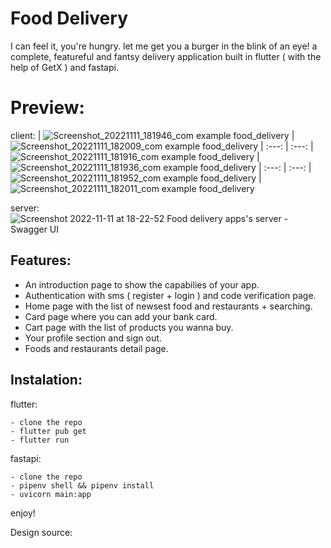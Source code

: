 # Food Delivery

I can feel it, you're hungry. let me get you a burger in the blink of an eye! a complete, featureful and fantsy delivery application built in flutter ( with the help of GetX ) and fastapi.


# Preview:

client:
| ![Screenshot_20221111_181946_com example food_delivery](https://user-images.githubusercontent.com/93007857/201382016-0207ffad-9ed1-415d-86d4-f7f3eae20386.jpg) | ![Screenshot_20221111_182009_com example food_delivery](https://user-images.githubusercontent.com/93007857/201381926-d71e474b-f69d-44d1-87e4-4143bba1a3ad.jpg)
| :---:   | :---:
| ![Screenshot_20221111_181916_com example food_delivery](https://user-images.githubusercontent.com/93007857/201381957-18cb9566-c24c-4d41-a8fb-da6a3f6a3a32.jpg) | ![Screenshot_20221111_181936_com example food_delivery](https://user-images.githubusercontent.com/93007857/201381977-54622730-aba4-4c67-9a50-57e2417fd6a1.jpg) 
| :---:   | :---:
| ![Screenshot_20221111_181952_com example food_delivery](https://user-images.githubusercontent.com/93007857/201381848-3850963e-22b0-4bf3-bd1d-8382246dbbda.jpg) | ![Screenshot_20221111_182011_com example food_delivery](https://user-images.githubusercontent.com/93007857/201381947-0dff32b3-c40a-4d1a-a41d-c6e465b185c1.jpg)

server:
![Screenshot 2022-11-11 at 18-22-52 Food delivery apps's server - Swagger UI](https://user-images.githubusercontent.com/93007857/201384132-797d9099-f16e-4e31-a45b-ff493f0fbea3.png)


## Features:

- An introduction page to show the capabilies of your app.
- Authentication with sms ( register + login ) and code verification page.
- Home page with the list of newsest food and restaurants + searching.
- Card page where you can add your bank card.
- Cart page with the list of products you wanna buy.
- Your profile section and sign out.
- Foods and restaurants detail page.


## Instalation:

flutter:
```
- clone the repo
- flutter pub get
- flutter run
```

fastapi:
```
- clone the repo
- pipenv shell && pipenv install
- uvicorn main:app
```

enjoy!


Design source: 
